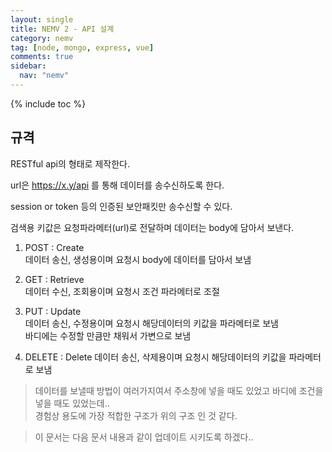 ```yaml
---
layout: single
title: NEMV 2 - API 설계
category: nemv
tag: [node, mongo, express, vue]
comments: true
sidebar:
  nav: "nemv"
---
```


{% include toc %}

## 규격

RESTful api의 형태로 제작한다.

url은 https://x.y/api 를 통해 데이터를 송수신하도록 한다.

session or token 등의 인증된 보안패킷만 송수신할 수 있다.

검색용 키값은 요청파라메터(url)로 전달하며 데이터는 body에 담아서 보낸다.

1. POST : Create  
데이터 송신, 생성용이며 요청시 body에 데이터를 담아서 보냄

2. GET : Retrieve  
데이터 수신, 조회용이며 요청시 조건 파라메터로 조절
  
3. PUT : Update  
데이터 송신, 수정용이며 요청시 해당데이터의 키값을 파라메터로 보냄  
바디에는 수정할 만큼만 채워서 가변으로 보냄

4. DELETE : Delete
데이터 송신, 삭제용이며 요청시 해당데이터의 키값을 파라메터로 보냄

> 데이터를 보낼때 방법이 여러가지여서 주소창에 넣을 때도 있었고 바디에 조건을 넣을 때도 있었는데..  
경험상 용도에 가장 적합한 구조가 위의 구조 인 것 같다.

> 이 문서는 다음 문서 내용과 같이 업데이트 시키도록 하겠다..